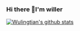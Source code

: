 ### Hi there 👋I'm willer
[![Wulingtian's github stats](https://github-readme-stats.vercel.app/api?username=Wulingtian)](https://github.com/anuraghazra/github-readme-stats)
<!--
**Wulingtian/Wulingtian** is a ✨ _special_ ✨ repository because its `README.md` (this file) appears on your GitHub profile.

Here are some ideas to get you started:

- 🔭 I’m currently working on ...
- 🌱 I’m currently learning ...
- 👯 I’m looking to collaborate on ...
- 🤔 I’m looking for help with ...
- 💬 Ask me about ...
- 📫 How to reach me: ...
- 😄 Pronouns: ...
- ⚡ Fun fact: ...
-->
